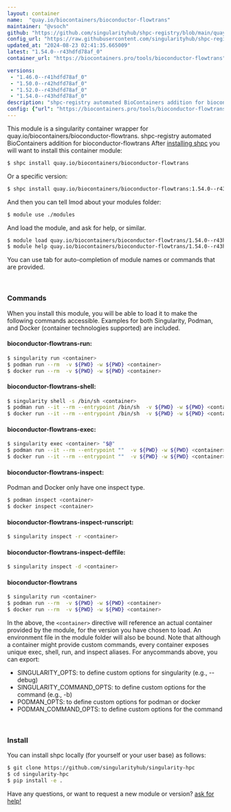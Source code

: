```yaml
---
layout: container
name:  "quay.io/biocontainers/bioconductor-flowtrans"
maintainer: "@vsoch"
github: "https://github.com/singularityhub/shpc-registry/blob/main/quay.io/biocontainers/bioconductor-flowtrans/container.yaml"
config_url: "https://raw.githubusercontent.com/singularityhub/shpc-registry/main/quay.io/biocontainers/bioconductor-flowtrans/container.yaml"
updated_at: "2024-08-23 02:41:35.665009"
latest: "1.54.0--r43hdfd78af_0"
container_url: "https://biocontainers.pro/tools/bioconductor-flowtrans"

versions:
 - "1.46.0--r41hdfd78af_0"
 - "1.50.0--r42hdfd78af_0"
 - "1.52.0--r43hdfd78af_0"
 - "1.54.0--r43hdfd78af_0"
description: "shpc-registry automated BioContainers addition for bioconductor-flowtrans"
config: {"url": "https://biocontainers.pro/tools/bioconductor-flowtrans", "maintainer": "@vsoch", "description": "shpc-registry automated BioContainers addition for bioconductor-flowtrans", "latest": {"1.54.0--r43hdfd78af_0": "sha256:864212626a322249f628fa90db13ff1b393190ae77463ce7780545345b7a906c"}, "tags": {"1.46.0--r41hdfd78af_0": "sha256:e3e7bfda0a64510477fefbcb45b8ad64d5391f15965a13c3063b17233aaa67f3", "1.50.0--r42hdfd78af_0": "sha256:ae5962cdcb39add6014f716b37b115679504d0049e84bab2643a64351ff70589", "1.52.0--r43hdfd78af_0": "sha256:74b31edc30f03434088eefe9edd693e866519d070411334fc903af358c0c4712", "1.54.0--r43hdfd78af_0": "sha256:864212626a322249f628fa90db13ff1b393190ae77463ce7780545345b7a906c"}, "docker": "quay.io/biocontainers/bioconductor-flowtrans"}
---
```


This module is a singularity container wrapper for quay.io/biocontainers/bioconductor-flowtrans.
shpc-registry automated BioContainers addition for bioconductor-flowtrans
After [installing shpc](#install) you will want to install this container module:


```bash
$ shpc install quay.io/biocontainers/bioconductor-flowtrans
```

Or a specific version:

```bash
$ shpc install quay.io/biocontainers/bioconductor-flowtrans:1.54.0--r43hdfd78af_0
```

And then you can tell lmod about your modules folder:

```bash
$ module use ./modules
```

And load the module, and ask for help, or similar.

```bash
$ module load quay.io/biocontainers/bioconductor-flowtrans/1.54.0--r43hdfd78af_0
$ module help quay.io/biocontainers/bioconductor-flowtrans/1.54.0--r43hdfd78af_0
```

You can use tab for auto-completion of module names or commands that are provided.

<br>

### Commands

When you install this module, you will be able to load it to make the following commands accessible.
Examples for both Singularity, Podman, and Docker (container technologies supported) are included.

#### bioconductor-flowtrans-run:

```bash
$ singularity run <container>
$ podman run --rm  -v ${PWD} -w ${PWD} <container>
$ docker run --rm  -v ${PWD} -w ${PWD} <container>
```

#### bioconductor-flowtrans-shell:

```bash
$ singularity shell -s /bin/sh <container>
$ podman run --it --rm --entrypoint /bin/sh  -v ${PWD} -w ${PWD} <container>
$ docker run --it --rm --entrypoint /bin/sh  -v ${PWD} -w ${PWD} <container>
```

#### bioconductor-flowtrans-exec:

```bash
$ singularity exec <container> "$@"
$ podman run --it --rm --entrypoint ""  -v ${PWD} -w ${PWD} <container> "$@"
$ docker run --it --rm --entrypoint ""  -v ${PWD} -w ${PWD} <container> "$@"
```

#### bioconductor-flowtrans-inspect:

Podman and Docker only have one inspect type.

```bash
$ podman inspect <container>
$ docker inspect <container>
```

#### bioconductor-flowtrans-inspect-runscript:

```bash
$ singularity inspect -r <container>
```

#### bioconductor-flowtrans-inspect-deffile:

```bash
$ singularity inspect -d <container>
```



#### bioconductor-flowtrans

```bash
$ singularity run <container>
$ podman run --rm  -v ${PWD} -w ${PWD} <container>
$ docker run --rm  -v ${PWD} -w ${PWD} <container>
```


In the above, the `<container>` directive will reference an actual container provided
by the module, for the version you have chosen to load. An environment file in the
module folder will also be bound. Note that although a container
might provide custom commands, every container exposes unique exec, shell, run, and
inspect aliases. For anycommands above, you can export:

 - SINGULARITY_OPTS: to define custom options for singularity (e.g., --debug)
 - SINGULARITY_COMMAND_OPTS: to define custom options for the command (e.g., -b)
 - PODMAN_OPTS: to define custom options for podman or docker
 - PODMAN_COMMAND_OPTS: to define custom options for the command

<br>

### Install

You can install shpc locally (for yourself or your user base) as follows:

```bash
$ git clone https://github.com/singularityhub/singularity-hpc
$ cd singularity-hpc
$ pip install -e .
```

Have any questions, or want to request a new module or version? [ask for help!](https://github.com/singularityhub/singularity-hpc/issues)